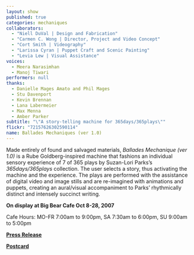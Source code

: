 ```yaml
---
layout: show
published: true
categories: mechaniques
collaborators: 
  - "Niell DuVal | Design and Fabrication"
  - "Carmen C. Wong | Director, Project and Video Concept"
  - "Cort Smith | Videography"
  - "Larissa Cyran | Puppet Craft and Scenic Painting"
  - "Levia Lew | Visual Assistance"
voices: 
  - Meera Narasimhan
  - Manoj Tiwari
performers: null
thanks: 
  - Danielle Mages Amato and Phil Mages
  - Stu Davenport
  - Kevin Brennan
  - Lana Labermeier
  - Max Menna
  - Amber Parker
subtitle: "\"A story-telling machine for 365days/365plays\""
flickr: "72157626302590114"
name: Ballades Mechaniques (ver 1.0)
---
```


Made entirely of found and salvaged materials, _Ballades Mechanique (ver 1.0)_ is a Rube Goldberg-inspired machine that fashions an individual sensory experience of 7 of 365 plays by Suzan-Lori Parks’s _365days/365plays_ collection. The user selects a story, thus activating the machine and the experience. The plays are performed with the assistance of digital video and image stills and are re-imagined with animations and puppets, creating an aural/visual accompaniment to Parks’ rhythmically distinct and intensely succinct writing.

**On display at Big Bear Cafe Oct 8-28, 2007**

Cafe Hours: MO-FR 7:00am to 9:00pm, SA 7:30am to 6:00pm, SU 9:00am to 5:00pm

**[Press Release](https://www.dropbox.com/s/5znl6dfbt8a5eih/BM1-PressRelease.pdf)**

**[Postcard](https://www.dropbox.com/s/217okvefjbos8b6/BM1-postcard.pdf)**